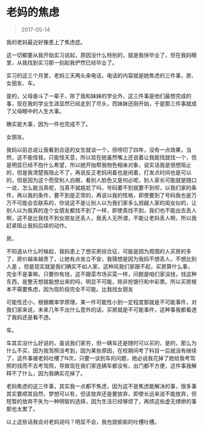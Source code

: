 # 老妈的焦虑

> 2017-05-14

我的老妈最近好像患上了焦虑症。


这一切都要从我开始实习说起，原因没什么特别的，就是我快毕业了，但在我妈眼里，从我找到实习那一刻起我俨然已经毕业了。


实习的这三个月里，老妈三天两头来电话，电话的内容就是她焦虑的三件事，房、女朋友、车。


是的，父母奋斗了一辈子，除了我和妹妹的学业外，这三件事是他们最想完成的事，现在我的学业生涯显然已经走到了尽头，而妹妹还刚开始，于是那三件事就成了父母眼中的人生大事。


确实是大事，因为一件也完成不了。


女朋友。


我妈以前总说让我看到合适的女生就谈一个，但唠叨了四年，没有一点效果，当然，这不能怪我，只能怪天意，所以现在她虽然嘴上还说着让我能找就找一个，但是明显已经不抱什么希望，所以她开始帮我物色相亲对象，说实话我是很想阻止的，但是我清楚我阻止不了，再说反正老妈闲着也是闲着，打发点时间也是可以的，但是因为这个而受别人白眼，看别人脸色又是何必呢，别人家长可能就是随口一说，怎么能当真呢，当真不就尴尬了吗，号码要不到就要不到呗，以我们家的条件，再以我的条件，要不到是正常的，再说以我的性格，即使要到了号码我也是万万不可能会去联系的，你说这不是让别人以为我们家多么觊觎人家的闺女似的，让别人以为我真的连个女朋友都找不到了一样，即使真找不到，我们也不能出去丢人啊，这不是比我找不到女朋友还丢人，我丢人无所谓，不能让老妈丢人啊，所以我赶紧阻止我妈后续的动作。


房。


不知道从什么时候起，我妈患上了想买房综合征，可能是因为周围的人买房的多了，房价越来越贵了，让她有点坐立不安，我猜想是因为我妈不想丢人，不想比别人差 。但是现实就是我们确实不如人家，这种风我们家跟不起，买房算什么事，完全不是事嘛，只要你有钱，这不跟菜市场买菜一样，问题是咱们家没钱，钱这种东西，是整天想就能想出来的吗，明显不可能，除非抢银行和中彩票。所以买房根本不需要焦虑，因为现阶段完全不可能。比我找女朋友

可能性还小，根据概率学原理，某一件可能性小到一定程度那就是不可能事件，对我们家来说，未来几年不出什么意外的话，买房就是不可能事件，这种事我都看透了我妈还是看不透。


车。


车其实没什么好说的，虽说我们家穷，但一辆车还是随时可以买的，是的，那么为什么不买，因为我驾照没考到，因为某些原因，在校期间考了科目一后就没有继续了，这件事被老妈吐槽了N次，只要一谈到车的问题，她必说我花掉了她给我考驾照的钱而不去考驾照，导致现在我们家连辆车都没有，出门都不方便，这件事我解释不了什么，因为我确实花掉了。


老妈焦虑的这三件事，其实我一点都不焦虑，因为这不是焦虑能解决的事，很多事其实要顺其自然，梦想可以有，但该放弃还是要放弃，即使长远来说不能放弃，但短暂的放弃不失为一种明智的选择，因为生活已经够烦了，再烦这些虚无缥缈的事那也太累了。


以上这些话我会对老妈说吗？明显不会，我也就偷偷的吐槽吐槽。